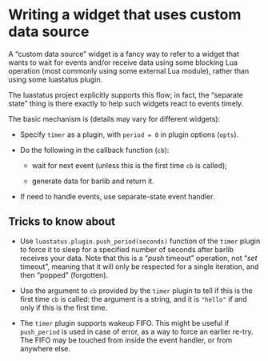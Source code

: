 Writing a widget that uses custom data source
===

A “custom data source” widget is a fancy way to refer to a widget that wants to wait for events
and/or receive data using some blocking Lua operation (most commonly using some external Lua
module), rather than using some luastatus plugin.

The luastatus project explicitly supports this flow; in fact, the “separate state” thing is there
exactly to help such widgets react to events timely.

The basic mechanism is (details may vary for different widgets):

  * Specify `timer` as a plugin, with `period = 0` in plugin options (`opts`).

  * Do the following in the callback function (`cb`):

    + wait for next event (unless this is the first time `cb` is called);

    + generate data for barlib and return it.

  * If need to handle events, use separate-state event handler.

Tricks to know about
---

* Use `luastatus.plugin.push_period(seconds)` function of the `timer` plugin to force it to sleep
for a specified number of seconds after barlib receives your data. Note that this is a
“*push* timeout” operation, not “*set* timeout”, meaning that it will only be respected for a single
iteration, and then “popped” (forgotten).

* Use the argument to `cb` provided by the `timer` plugin to tell if this is the first time `cb`
is called: the argument is a string, and it is `"hello"` if and only if this is the first time.

* The `timer` plugin supports wakeup FIFO. This might be useful if `push_period` is used in case of
error, as a way to force an earlier re-try. The FIFO may be touched from inside the event handler,
or from anywhere else.
